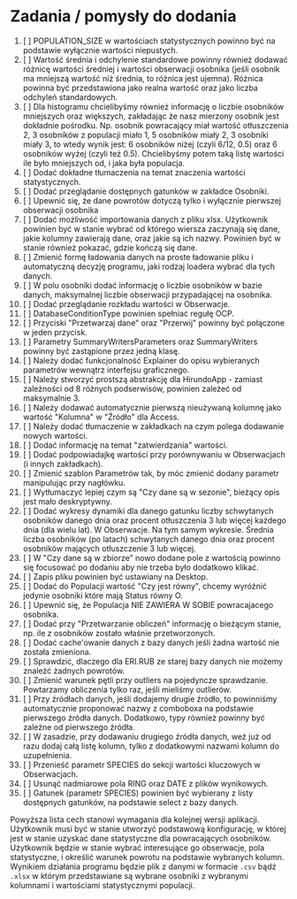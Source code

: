 # Zadania / pomysły do dodania

1.  [ ] POPULATION_SIZE w wartościach statystycznych powinno być na podstawie wyłącznie wartości niepustych.
2.  [ ] Wartość średnia i odchylenie standardowe powinny również dodawać różnicę wartości średniej i wartości obserwacji osobnika (jeśli osobnik ma mniejszą wartość niż średnia, to różnica jest ujemna). Różnica powinna być przedstawiona jako realna wartość oraz jako liczba odchyleń standardowych.
3.  [ ] Dla histogramu chcielibyśmy również informację o liczbie osobników mniejszych oraz większych, zakładając że nasz mierzony osobnik jest dokładnie pośrodku. Np. osobnik powracający miał wartość otłuszczenia 2, 3 osobników z populacji miało 1, 5 osobników miały 2, 3 osobniki miały 3, to wtedy wynik jest: 6 osobników niżej (czyli 6/12, 0.5) oraz 6 osobników wyżej (czyli też 0.5). Chcielibyśmy potem taką listę wartości ile było mniejszych od, i jaka była populacja.
4.  [ ] Dodać dokładne tłumaczenia na temat znaczenia wartości statystycznych.
5.  [ ] Dodać przeglądanie dostępnych gatunków w zakładce Osobniki.
6.  [ ] Upewnić się, że dane powrotów dotyczą tylko i wyłącznie pierwszej obserwacji osobnika
7.  [ ] Dodać możliwość importowania danych z pliku xlsx. Użytkownik powinien być w stanie wybrać od którego wiersza zaczynają się dane, jakie kolumny zawierają dane, oraz jakie są ich nazwy. Powinien być w stanie również pokazać, gdzie kończą się dane.
8.  [ ] Zmienić formę ładowania danych na proste ładowanie pliku i automatyczną decyzję programu, jaki rodzaj loadera wybrać dla tych danych.
9.  [ ] W polu osobniki dodać informację o liczbie osobników w bazie danych, maksymalnej liczbie obserwacji przypadającej na osobnika.
10. [ ] Dodać przeglądanie rozkładu wartości w Obserwacje.
11. [ ] DatabaseConditionType powinien spełniać regułę OCP.
12. [ ] Przyciski "Przetwarzaj dane" oraz "Przerwij" powinny być połączone w jeden przycisk.
13. [ ] Parametry SummaryWritersParameters oraz SummaryWriters powinny być zastąpione przez jedną klasę.
14. [ ] Należy dodać funkcjonalność Explainer do opisu wybieranych parametrów wewnątrz interfejsu graficznego.
15. [ ] Należy stworzyć prostszą abstrakcję dla HirundoApp - zamiast zależności od 8 różnych podserwisów, powinien zależeć od maksymalnie 3.
16. [ ] Należy dodawać automatycznie pierwszą nieużywaną kolumnę jako wartość "Kolumna" w "Źródło" dla Access.
17. [ ] Należy dodać tłumaczenie w zakładkach na czym polega dodawanie nowych wartości.
18. [ ] Dodać informację na temat "zatwierdzania" wartości.
19. [ ] Dodać podpowiadajkę wartości przy porównywaniu w Obserwacjach (i innych zakładkach).
20. [ ] Zmienić szablon Parametrów tak, by móc zmienić dodany parametr manipulując przy nagłówku.
21. [ ] Wytłumaczyć lepiej czym są "Czy dane są w sezonie", bieżący opis jest mało deskryptywny.
22. [ ] Dodać wykresy dynamiki dla danego gatunku liczby schwytanych osobników danego dnia oraz procent otłuszczenia 3 lub więcej każdego dnia (dla wielu lat). W Obserwacje. Na tym samym wykresie. Średnia liczba osobników (po latach) schwytanych danego dnia oraz procent osobników mających otłuszczenie 3 lub więcej.
23. [ ] W "Czy dane są w zbiorze" nowo dodane pole z wartością powinno się focusować po dodaniu aby nie trzeba było dodatkowo klikać.
24. [ ] Zapis pliku powinien być ustawiany na Desktop.
25. [ ] Dodać do Populacji wartość "Czy jest równy", chcemy wyróżnić jedynie osobniki które mają Status równy O.
26. [ ] Upewnić się, że Populacja NIE ZAWIERA W SOBIE powracajacego osobnika.
27. [ ] Dodać przy "Przetwarzanie obliczeń" informację o bieżącym stanie, np. ile z osobników zostało właśnie przetworzonych.
28. [ ] Dodać cache'owanie danych z bazy danych jeśli żadna wartość nie została zmieniona.
29. [ ] Sprawdzić, dlaczego dla ERI.RUB ze starej bazy danych nie możemy znaleźć żadnych powrotów.
30. [ ] Zmienić warunek pętli przy outliers na pojedyncze sprawdzanie. Powtarzamy obliczenia tylko raz, jeśli mieliśmy outlierów.
31. [ ] Przy źródłach danych, jeśli dodajemy drugie źródło, to powinniśmy automatycznie proponować nazwy z comboboxa na podstawie pierwszego źródła danych. Dodatkowo, typy również powinny być zależne od pierwszego źródła.
32. [ ] W zasadzie, przy dodawaniu drugiego źródła danych, weź już od razu dodaj całą listę kolumn, tylko z dodatkowymi nazwami kolumn do uzupełnienia.
33. [ ] Przenieść parametr SPECIES do sekcji wartości kluczowych w Obserwacjach.
34. [ ] Usunąć nadmiarowe pola RING oraz DATE z plików wynikowych.
35. [ ] Gatunek (parametr SPECIES) powinien być wybierany z listy dostępnych gatunków, na podstawie select z bazy danych.

Powyższa lista cech stanowi wymagania dla kolejnej wersji aplikacji. Użytkownik musi być w stanie utworzyć podstawową konfigurację, w której jest w stanie uzyskać dane statystyczne dla powracających osobników. Użytkownik będzie w stanie wybrać interesujące go obserwacje, pola statystyczne, i określić warunek powrotu na podstawie wybranych kolumn. Wynikiem działania programu będzie plik z danymi w formacie `.csv` bądź `.xlsx` w którym przedstawiane są wybrane osobniki z wybranymi kolumnami i wartościami statystycznymi populacji.
